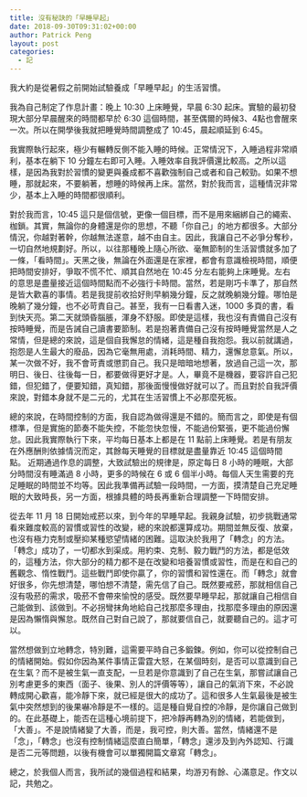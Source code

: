```yaml
---
title: 沒有秘訣的「早睡早起」
date: 2018-09-30T09:31:02+00:00
author: Patrick Peng
layout: post
categories:
  - 記
---
```

我大約是從暑假之前開始試驗養成「早睡早起」的生活習慣。

我為自己制定了作息計畫：晚上 10:30 上床睡覺，早晨 6:30 起床。實驗的最初發現大部分早晨醒來的時間都早於 6:30 這個時間，甚至偶爾的時候3、4點也會醒來一次。所以在開學後我就把睡覺時間調整成了 10:45，晨起順延到 6:45。

我實際執行起來，極少有輾轉反側不能入睡的時候。正常情況下，入睡過程非常順利，基本在躺下 10 分鐘左右即可入睡。入睡效率自我評價還比較高。之所以這樣，是因為我對於習慣的變更與養成都不喜歡強制自己或者和自己較勁。如果不想睡，那就起來，不要躺著，想睡的時候再上床。當然，對於我而言，這種情況非常少，基本上入睡的時間都很順利。

對於我而言，10:45 這只是個信號，更像一個目標，而不是用來綑綁自己的繩索、枷鎖。其實，無論你的身體還是你的思想，不聽「你自己」的地方都很多。大部分情況，你越對著幹，你越無法遂意，越不由自主。因此，我讓自己不必爭分奪秒，一切自然地規劃好。所以，以往那種晚上隨心所欲、毫無節制的生活習慣就多加了一條，「看時間」。天黑之後，無論在外面還是在家裡，都會有意識檢視時間，順便把時間安排好，爭取不慌不忙、順其自然地在 10:45 分左右能夠上床睡覺。左右的意思是盡量接近這個時間點而不必強行卡時間。當然，若是剛巧卡準了，那自然是皆大歡喜的事情。若是我提前收拾好則早躺幾分鐘，反之就晚躺幾分鐘。哪怕是晚躺了幾分鐘，也不必苛責自己。甚至，我有一日看書入迷，1000 多頁的書，看到快天亮。第二天就頭昏腦脹，渾身不舒服。即使是這樣，我也沒有責備自己沒有按時睡覺，而是告誡自己讀書要節制。若是抱著責備自己沒有按時睡覺當然是人之常情，但是總的來說，這是個自我懈怠的情緒，這是種自我抱怨。我以前就講過，抱怨是人生最大的廢品，因為它毫無用處，消耗時間、精力，還懈怠意氣。所以，某一次做不好，我不會苛責或懲罰自己。我只是暗暗地想著，放過自己這一次，那明日、後日、往後每一日，都要做得更好才是。人，畢竟不是機器，要容許自己犯錯，但犯錯了，便要知錯，真知錯，那後面慢慢做好就可以了。而且對於自我評價來說，對錯本身就不是二元的，尤其在生活習慣上不必那麼死板。

總的來說，在時間控制的方面，我自認為做得還是不錯的。簡而言之，即使是有個標準，但是實施的節奏不能失控，不能忽快忽慢，不能過份緊張，更不能過份懈怠。因此我實際執行下來，平均每日基本上都是在 11 點前上床睡覺。若是有朋友在外應酬則依據情況而定，其餘每天睡覺的目標就是盡量靠近 10:45 這個時間點。
近期通過作息的調整，大致試驗出的規律是，原定每日 8 小時的睡眠，大部分時間沒有睡滿過 8 小時，更多的時候在 6 或 6 個半小時。每個人天生需要的充足睡眠的時間並不均等。因此我準備再試驗一段時間，一方面，摸清楚自己充足睡眠的大致時長，另一方面，根據具體的時長再重新合理調整一下時間安排。

從去年 11 月 18 日開始戒菸以來，到今年的早睡早起。我親身試驗，初步挑戰通常看來難度較高的習慣或習性的改變，總的來說都還算成功。期間並無反復、放棄，也沒有極力克制或壓抑某種慾望情緒的困難。這取決於我用了「轉念」的方法。「轉念」成功了，一切都水到渠成。用約束、克制、毅力戰鬥的方法，都是低效的，這種方法，你大部分的精力都不是在改變和培養習慣或習性，而是在和自己的舊觀念、惰性戰鬥。這些戰鬥即使你贏了，你的習慣和習性還在。而「轉念」就會好很多，你先想清楚，哪怕想不清楚，需先信了自己。既然要戒菸，那就相信自己沒有吸菸的需求，吸菸不會帶來愉悅的感受。既然要早睡早起，那就讓自己相信自己能做到、該做到。不必拐彎抹角地給自己找那麼多理由，找那麼多理由的原因還是因為懶惰與懈怠。既然自己對自己說了，那就要信自己，就要聽自己的。這才可以。

當然想做到立地轉念，特別難，這需要平時自己多鍛鍊。例如，你可以從控制自己的情緒開始。假如你因為某件事情正雷霆大怒，在某個時刻，是否可以意識到自己在生氣？而不是被生氣一直支配，一旦若是你意識到了自己在生氣，那嘗試讓自己別考慮更多的東西（面子、後果、別人的評價等等），讓自己的氣消下來，不必說轉成開心歡喜，能冷靜下來，就已經是很大的成功了。這和很多人生氣最後是被生氣中突然想到的後果嚇冷靜是不一樣的。這是種自覺自控的冷靜，是你讓自己做到的。在此基礎上，能否在這種心境前提下，把冷靜再轉為別的情緒，若能做到，「大善」。不是說情緒變了大善，而是，我可控，則大善。當然，情緒還不是「念」，「轉念」也沒有控制情緒這麼直白簡單，「轉念」還涉及到內外認知、行識是否二元等問題，以後有機會可以單獨開篇文章寫「轉念」。

總之，於我個人而言，我所試的幾個過程和結果，均游刃有餘、心滿意足。作文以記，共勉之。